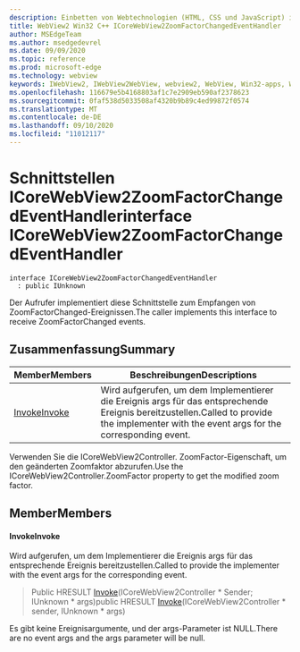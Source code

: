 ```yaml
---
description: Einbetten von Webtechnologien (HTML, CSS und JavaScript) in ihre systemeigenen Anwendungen mit dem Microsoft Edge WebView2-Steuerelement
title: WebView2 Win32 C++ ICoreWebView2ZoomFactorChangedEventHandler
author: MSEdgeTeam
ms.author: msedgedevrel
ms.date: 09/09/2020
ms.topic: reference
ms.prod: microsoft-edge
ms.technology: webview
keywords: IWebView2, IWebView2WebView, webview2, WebView, Win32-apps, Win32, Edge, ICoreWebView2, ICoreWebView2Controller, Browser-Steuerelement, Edge-HTML, ICoreWebView2ZoomFactorChangedEventHandler
ms.openlocfilehash: 116679e5b4168803af1c7e2909eb590af2378623
ms.sourcegitcommit: 0faf538d5033508af4320b9b89c4ed99872f0574
ms.translationtype: MT
ms.contentlocale: de-DE
ms.lasthandoff: 09/10/2020
ms.locfileid: "11012117"
---
```

# <span data-ttu-id="619f5-104">Schnittstellen ICoreWebView2ZoomFactorChangedEventHandler</span><span class="sxs-lookup"><span data-stu-id="619f5-104">interface ICoreWebView2ZoomFactorChangedEventHandler</span></span> 

```
interface ICoreWebView2ZoomFactorChangedEventHandler
  : public IUnknown
```

<span data-ttu-id="619f5-105">Der Aufrufer implementiert diese Schnittstelle zum Empfangen von ZoomFactorChanged-Ereignissen.</span><span class="sxs-lookup"><span data-stu-id="619f5-105">The caller implements this interface to receive ZoomFactorChanged events.</span></span>

## <span data-ttu-id="619f5-106">Zusammenfassung</span><span class="sxs-lookup"><span data-stu-id="619f5-106">Summary</span></span>

 <span data-ttu-id="619f5-107">Member</span><span class="sxs-lookup"><span data-stu-id="619f5-107">Members</span></span>                        | <span data-ttu-id="619f5-108">Beschreibungen</span><span class="sxs-lookup"><span data-stu-id="619f5-108">Descriptions</span></span>
--------------------------------|---------------------------------------------
[<span data-ttu-id="619f5-109">Invoke</span><span class="sxs-lookup"><span data-stu-id="619f5-109">Invoke</span></span>](#invoke) | <span data-ttu-id="619f5-110">Wird aufgerufen, um dem Implementierer die Ereignis args für das entsprechende Ereignis bereitzustellen.</span><span class="sxs-lookup"><span data-stu-id="619f5-110">Called to provide the implementer with the event args for the corresponding event.</span></span>

<span data-ttu-id="619f5-111">Verwenden Sie die ICoreWebView2Controller. ZoomFactor-Eigenschaft, um den geänderten Zoomfaktor abzurufen.</span><span class="sxs-lookup"><span data-stu-id="619f5-111">Use the ICoreWebView2Controller.ZoomFactor property to get the modified zoom factor.</span></span>

## <span data-ttu-id="619f5-112">Member</span><span class="sxs-lookup"><span data-stu-id="619f5-112">Members</span></span>

#### <span data-ttu-id="619f5-113">Invoke</span><span class="sxs-lookup"><span data-stu-id="619f5-113">Invoke</span></span> 

<span data-ttu-id="619f5-114">Wird aufgerufen, um dem Implementierer die Ereignis args für das entsprechende Ereignis bereitzustellen.</span><span class="sxs-lookup"><span data-stu-id="619f5-114">Called to provide the implementer with the event args for the corresponding event.</span></span>

> <span data-ttu-id="619f5-115">Public HRESULT [Invoke](#invoke)(ICoreWebView2Controller \* Sender; IUnknown \* args)</span><span class="sxs-lookup"><span data-stu-id="619f5-115">public HRESULT [Invoke](#invoke)(ICoreWebView2Controller \* sender, IUnknown \* args)</span></span>

<span data-ttu-id="619f5-116">Es gibt keine Ereignisargumente, und der args-Parameter ist NULL.</span><span class="sxs-lookup"><span data-stu-id="619f5-116">There are no event args and the args parameter will be null.</span></span>

